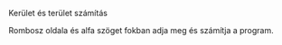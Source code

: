 Kerület és terület számítás

Rombosz oldala és alfa szöget fokban adja meg és számítja a program. 

